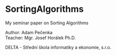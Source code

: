# SortingAlgorithms
My seminar paper on Sorting Algorithms

Author: Adam Pečenka<br>
Teacher: Mgr. Josef Horálek Ph.D.

DELTA - Střední škola informatiky a ekonomie, s.r.o.
